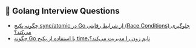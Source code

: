 ## 📝 Golang Interview Questions

- [چگونه پکیج sync/atomic در Go از شرایط رقابتی (Race Conditions) جلوگیری می‌کند؟](golang-interview/README.md#question1)
- [چگونه Go با استفاده از پکیج time،تایم زون را مدیریت می‌کند؟](golang-interview/README.md#question2)
